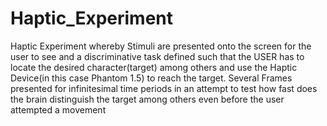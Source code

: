 # Haptic_Experiment
Haptic Experiment whereby Stimuli are presented onto the screen for the user to see and a discriminative task defined
such that the USER has to locate the desired character(target) among others 
and use the Haptic Device(in this case Phantom 1.5) to reach the target. 
Several Frames presented for infinitesimal time periods in an attempt to test how fast does the brain distinguish the target 
among others even before the user attempted a movement
